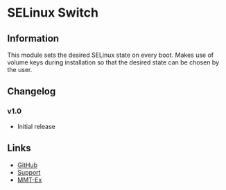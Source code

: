 # SELinux Switch

## Information
This module sets the desired SELinux state on every boot. Makes use of volume keys during installation so that the desired state can be chosen by the user.

## Changelog
### v1.0
- Initial release

## Links
* [GitHub](https://github.com/nipunnarang/selinux-switch)
* [Support](https://forum.xda-developers.com/oneplus-5/how-to/collection-shadowsteps-android-t3832556)
* [MMT-Ex](https://github.com/Zackptg5/MMT-Extended)
